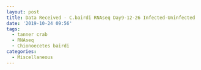 ```yaml
---
layout: post
title: Data Received - C.bairdi RNAseq Day9-12-26 Infected-Uninfected
date: '2019-10-24 09:56'
tags:
  - tanner crab
  - RNAseq
  - Chionoecetes bairdi
categories:
  - Miscellaneous
---
```

